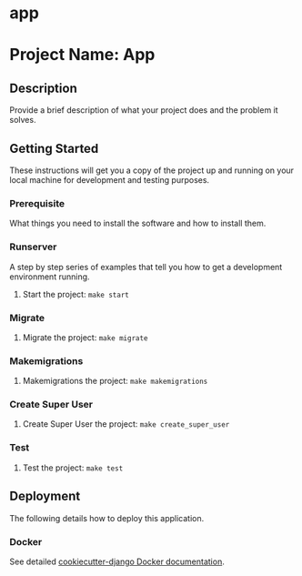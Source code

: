 # app
# Project Name: App

## Description
Provide a brief description of what your project does and the problem it solves.

## Getting Started
These instructions will get you a copy of the project up and running on your local machine for development and testing purposes.

### Prerequisite
What things you need to install the software and how to install them.

### Runserver
A step by step series of examples that tell you how to get a development environment running.
1. Start the project: `make start`

### Migrate
1. Migrate the project: `make migrate`

### Makemigrations
1. Makemigrations the project: `make makemigrations`

### Create Super User
1. Create Super User the project: `make create_super_user`

### Test
1. Test the project: `make test`


## Deployment
The following details how to deploy this application.

### Docker
See detailed [cookiecutter-django Docker documentation](http://cookiecutter-django.readthedocs.io/en/latest/deployment-with-docker.html).
